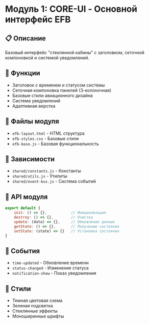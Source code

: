 # Модуль 1: CORE-UI - Основной интерфейс EFB

## 📋 Описание
Базовый интерфейс "стеклянной кабины" с заголовком, сеточной компоновкой и системой уведомлений.

## 🎯 Функции
- Заголовок с временем и статусом системы
- Сеточная компоновка панелей (3-колоночная)
- Базовые стили авиационного дизайна
- Система уведомлений
- Адаптивная верстка

## 📁 Файлы модуля
- `efb-layout.html` - HTML структура
- `efb-styles.css` - Базовые стили
- `efb-base.js` - Базовая функциональность

## 🔗 Зависимости
- `shared/constants.js` - Константы
- `shared/utils.js` - Утилиты
- `shared/event-bus.js` - Система событий

## 🚀 API модуля
```javascript
export default {
    init: () => {},           // Инициализация
    destroy: () => {},        // Очистка
    update: (data) => {},     // Обновление данных
    getState: () => {},       // Получение состояния
    setState: (state) => {}   // Установка состояния
}
```

## 📝 События
- `time-updated` - Обновление времени
- `status-changed` - Изменение статуса
- `notification-show` - Показ уведомления

## 🎨 Стили
- Темная цветовая схема
- Зеленая подсветка
- Стеклянные эффекты
- Моноширинные шрифты
